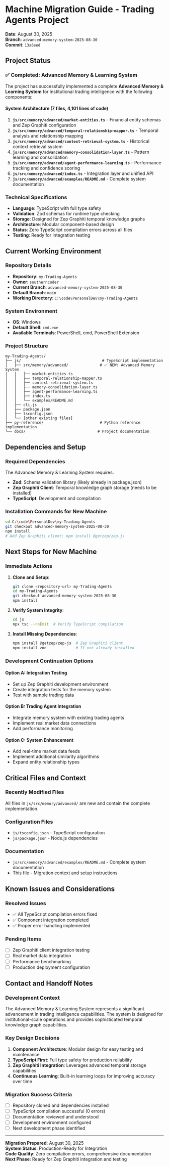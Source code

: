 # Machine Migration Guide - Trading Agents Project
**Date**: August 30, 2025  
**Branch**: `advanced-memory-system-2025-08-30`  
**Commit**: `13a6eed`

## Project Status

### ✅ Completed: Advanced Memory & Learning System
The project has successfully implemented a complete **Advanced Memory & Learning System** for institutional trading intelligence with the following components:

#### System Architecture (7 files, 4,101 lines of code)
1. **`js/src/memory/advanced/market-entities.ts`** - Financial entity schemas and Zep Graphiti configuration
2. **`js/src/memory/advanced/temporal-relationship-mapper.ts`** - Temporal analysis and relationship mapping
3. **`js/src/memory/advanced/context-retrieval-system.ts`** - Historical context retrieval system
4. **`js/src/memory/advanced/memory-consolidation-layer.ts`** - Pattern learning and consolidation
5. **`js/src/memory/advanced/agent-performance-learning.ts`** - Performance tracking and confidence scoring
6. **`js/src/memory/advanced/index.ts`** - Integration layer and unified API
7. **`js/src/memory/advanced/examples/README.md`** - Complete system documentation

### Technical Specifications
- **Language**: TypeScript with full type safety
- **Validation**: Zod schemas for runtime type checking
- **Storage**: Designed for Zep Graphiti temporal knowledge graphs
- **Architecture**: Modular component-based design
- **Status**: Zero TypeScript compilation errors across all files
- **Testing**: Ready for integration testing

## Current Working Environment

### Repository Details
- **Repository**: `my-Trading-Agents`
- **Owner**: `southerncoder` 
- **Current Branch**: `advanced-memory-system-2025-08-30`
- **Default Branch**: `main`
- **Working Directory**: `C:\code\PersonalDev\my-Trading-Agents`

### System Environment
- **OS**: Windows
- **Default Shell**: `cmd.exe`
- **Available Terminals**: PowerShell, cmd, PowerShell Extension

### Project Structure
```
my-Trading-Agents/
├── js/                                    # TypeScript implementation
│   ├── src/memory/advanced/              # ✅ NEW: Advanced Memory System
│   │   ├── market-entities.ts
│   │   ├── temporal-relationship-mapper.ts
│   │   ├── context-retrieval-system.ts
│   │   ├── memory-consolidation-layer.ts
│   │   ├── agent-performance-learning.ts
│   │   ├── index.ts
│   │   └── examples/README.md
│   ├── cli.js
│   ├── package.json
│   ├── tsconfig.json
│   └── [other existing files]
├── py-reference/                         # Python reference implementation
└── docs/                                # Project documentation
```

## Dependencies and Setup

### Required Dependencies
The Advanced Memory & Learning System requires:
- **Zod**: Schema validation library (likely already in package.json)
- **Zep Graphiti Client**: Temporal knowledge graph storage (needs to be installed)
- **TypeScript**: Development and compilation

### Installation Commands for New Machine
```bash
cd C:\code\PersonalDev\my-Trading-Agents
git checkout advanced-memory-system-2025-08-30
npm install
# Add Zep Graphiti client: npm install @getzep/zep-js
```

## Next Steps for New Machine

### Immediate Actions
1. **Clone and Setup**:
   ```bash
   git clone <repository-url> my-Trading-Agents
   cd my-Trading-Agents
   git checkout advanced-memory-system-2025-08-30
   npm install
   ```

2. **Verify System Integrity**:
   ```bash
   cd js
   npx tsc --noEmit  # Verify TypeScript compilation
   ```

3. **Install Missing Dependencies**:
   ```bash
   npm install @getzep/zep-js  # Zep Graphiti client
   npm install zod             # If not already installed
   ```

### Development Continuation Options

#### Option A: Integration Testing
- Set up Zep Graphiti development environment
- Create integration tests for the memory system
- Test with sample trading data

#### Option B: Trading Agent Integration
- Integrate memory system with existing trading agents
- Implement real market data connections
- Add performance monitoring

#### Option C: System Enhancement
- Add real-time market data feeds
- Implement additional similarity algorithms
- Expand entity relationship types

## Critical Files and Context

### Recently Modified Files
All files in `js/src/memory/advanced/` are new and contain the complete implementation.

### Configuration Files
- `js/tsconfig.json` - TypeScript configuration
- `js/package.json` - Node.js dependencies

### Documentation
- `js/src/memory/advanced/examples/README.md` - Complete system documentation
- This file - Migration context and setup instructions

## Known Issues and Considerations

### Resolved Issues
- ✅ All TypeScript compilation errors fixed
- ✅ Component integration completed
- ✅ Proper error handling implemented

### Pending Items
- [ ] Zep Graphiti client integration testing
- [ ] Real market data integration
- [ ] Performance benchmarking
- [ ] Production deployment configuration

## Contact and Handoff Notes

### Development Context
The Advanced Memory & Learning System represents a significant advancement in trading intelligence capabilities. The system is designed for institutional-scale operations and provides sophisticated temporal knowledge graph capabilities.

### Key Design Decisions
1. **Component Architecture**: Modular design for easy testing and maintenance
2. **TypeScript First**: Full type safety for production reliability  
3. **Zep Graphiti Integration**: Leverages advanced temporal storage capabilities
4. **Continuous Learning**: Built-in learning loops for improving accuracy over time

### Migration Success Criteria
- [ ] Repository cloned and dependencies installed
- [ ] TypeScript compilation successful (0 errors)
- [ ] Documentation reviewed and understood
- [ ] Development environment configured
- [ ] Next development phase identified

---

**Migration Prepared**: August 30, 2025  
**System Status**: Production-Ready for Integration  
**Code Quality**: Zero compilation errors, comprehensive documentation  
**Next Phase**: Ready for Zep Graphiti integration and testing